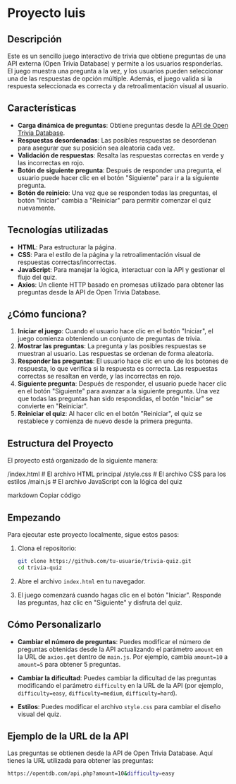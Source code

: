# Proyecto luis

## Descripción

Este es un sencillo juego interactivo de trivia que obtiene preguntas de una API externa (Open Trivia Database) y permite a los usuarios responderlas. El juego muestra una pregunta a la vez, y los usuarios pueden seleccionar una de las respuestas de opción múltiple. Además, el juego valida si la respuesta seleccionada es correcta y da retroalimentación visual al usuario.

## Características

- **Carga dinámica de preguntas**: Obtiene preguntas desde la [API de Open Trivia Database](https://opentdb.com/).
- **Respuestas desordenadas**: Las posibles respuestas se desordenan para asegurar que su posición sea aleatoria cada vez.
- **Validación de respuestas**: Resalta las respuestas correctas en verde y las incorrectas en rojo.
- **Botón de siguiente pregunta**: Después de responder una pregunta, el usuario puede hacer clic en el botón "Siguiente" para ir a la siguiente pregunta.
- **Botón de reinicio**: Una vez que se responden todas las preguntas, el botón "Iniciar" cambia a "Reiniciar" para permitir comenzar el quiz nuevamente.

## Tecnologías utilizadas

- **HTML**: Para estructurar la página.
- **CSS**: Para el estilo de la página y la retroalimentación visual de respuestas correctas/incorrectas.
- **JavaScript**: Para manejar la lógica, interactuar con la API y gestionar el flujo del quiz.
- **Axios**: Un cliente HTTP basado en promesas utilizado para obtener las preguntas desde la API de Open Trivia Database.

## ¿Cómo funciona?

1. **Iniciar el juego**: Cuando el usuario hace clic en el botón "Iniciar", el juego comienza obteniendo un conjunto de preguntas de trivia.
2. **Mostrar las preguntas**: La pregunta y las posibles respuestas se muestran al usuario. Las respuestas se ordenan de forma aleatoria.
3. **Responder las preguntas**: El usuario hace clic en uno de los botones de respuesta, lo que verifica si la respuesta es correcta. Las respuestas correctas se resaltan en verde, y las incorrectas en rojo.
4. **Siguiente pregunta**: Después de responder, el usuario puede hacer clic en el botón "Siguiente" para avanzar a la siguiente pregunta. Una vez que todas las preguntas han sido respondidas, el botón "Iniciar" se convierte en "Reiniciar".
5. **Reiniciar el quiz**: Al hacer clic en el botón "Reiniciar", el quiz se restablece y comienza de nuevo desde la primera pregunta.

## Estructura del Proyecto

El proyecto está organizado de la siguiente manera:

/index.html # El archivo HTML principal /style.css # El archivo CSS para los estilos /main.js # El archivo JavaScript con la lógica del quiz

markdown
Copiar código

## Empezando

Para ejecutar este proyecto localmente, sigue estos pasos:

1. Clona el repositorio:
    ```bash
    git clone https://github.com/tu-usuario/trivia-quiz.git
    cd trivia-quiz
    ```

2. Abre el archivo `index.html` en tu navegador.

3. El juego comenzará cuando hagas clic en el botón "Iniciar". Responde las preguntas, haz clic en "Siguiente" y disfruta del quiz.

## Cómo Personalizarlo

- **Cambiar el número de preguntas**: Puedes modificar el número de preguntas obtenidas desde la API actualizando el parámetro `amount` en la URL de `axios.get` dentro de `main.js`. Por ejemplo, cambia `amount=10` a `amount=5` para obtener 5 preguntas.
  
- **Cambiar la dificultad**: Puedes cambiar la dificultad de las preguntas modificando el parámetro `difficulty` en la URL de la API (por ejemplo, `difficulty=easy`, `difficulty=medium`, `difficulty=hard`).

- **Estilos**: Puedes modificar el archivo `style.css` para cambiar el diseño visual del quiz.

## Ejemplo de la URL de la API

Las preguntas se obtienen desde la API de Open Trivia Database. Aquí tienes la URL utilizada para obtener las preguntas:

```bash
https://opentdb.com/api.php?amount=10&difficulty=easy
